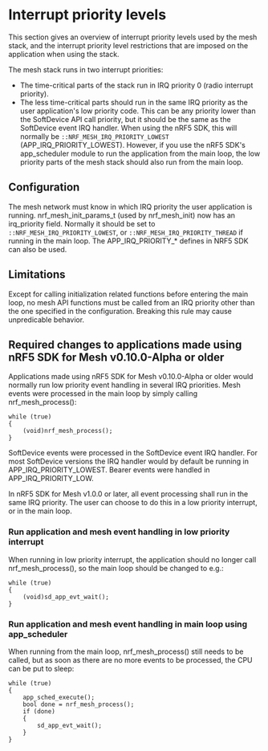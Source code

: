 # Interrupt priority levels

This section gives an overview of interrupt priority levels used by the mesh stack, and
the interrupt priority level restrictions that are imposed on the application when using the stack.

The mesh stack runs in two interrupt priorities:
- The time-critical parts of the stack run in IRQ priority 0 (radio interrupt priority).
- The less time-critical parts should run in the same IRQ priority as the user application's
low priority code. This can be any priority lower than the SoftDevice API call priority,
but it should be the same as the SoftDevice event IRQ handler.
When using the nRF5 SDK, this will normally be `::NRF_MESH_IRQ_PRIORITY_LOWEST`
(APP_IRQ_PRIORITY_LOWEST).
However, if you use the nRF5 SDK's app_scheduler module to run the application from the main loop,
the low priority parts of the mesh stack should also run from the main loop.

## Configuration

The mesh network must know in which IRQ priority the user application is running.
nrf_mesh_init_params_t (used by nrf_mesh_init) now has an irq_priority field.
Normally it should be set to `::NRF_MESH_IRQ_PRIORITY_LOWEST`, or `::NRF_MESH_IRQ_PRIORITY_THREAD` if
running in the main loop. The APP_IRQ_PRIORITY_* defines in NRF5 SDK can also be used.

## Limitations

Except for calling initialization related functions before entering the main loop,
no mesh API functions must be called from an IRQ priority other than the one specified in
the configuration. Breaking this rule may cause unpredicable behavior.

## Required changes to applications made using nRF5 SDK for Mesh v0.10.0-Alpha or older

Applications made using nRF5 SDK for Mesh v0.10.0-Alpha or older would normally run low priority
event handling in several IRQ priorities.
Mesh events were processed in the main loop by simply calling nrf_mesh_process():
```
while (true)
{
    (void)nrf_mesh_process();
}
```

SoftDevice events were processed in the SoftDevice event IRQ handler.
For most SoftDevice versions the IRQ handler would by default be running in
APP_IRQ_PRIORITY_LOWEST. Bearer events were handled in APP_IRQ_PRIORITY_LOW.

In nRF5 SDK for Mesh v1.0.0 or later, all event processing shall run in the same IRQ priority.
The user can choose to do this in a low priority interrupt, or in the main loop.

### Run application and mesh event handling in low priority interrupt

When running in low priority interrupt, the application should no longer call nrf_mesh_process(),
so the main loop should be changed to e.g.:
```
while (true)
{
    (void)sd_app_evt_wait();
}
```

### Run application and mesh event handling in main loop using app_scheduler

When running from the main loop, nrf_mesh_process() still needs to be called,
but as soon as there are no more events to be processed, the CPU can be put to sleep:
```
while (true)
{
    app_sched_execute();
    bool done = nrf_mesh_process();
    if (done)
    {
        sd_app_evt_wait();
    }
}
```
